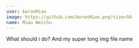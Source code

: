 ```yaml
---
user: AaronMiao
image: https://github.com/AaronMiao.png?size=50
name: Miao Weichu
---
```

What should i do? And my super long img file name
